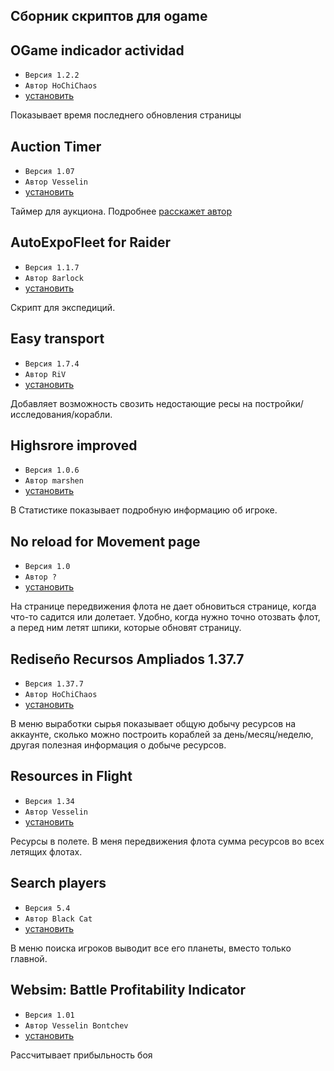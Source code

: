 ## Сборник скриптов для ogame

## OGame indicador actividad
+ `Версия 1.2.2`
+ `Автор HoChiChaos`
+ [установить](https://github.com/hellpain/ogame_scripts/raw/master/scripts/activity_indicator/activity_indicator.user.js)

Показывает время последнего обновления страницы

## Auction Timer
+ `Версия 1.07`
+ `Автор Vesselin`
+ [установить](https://github.com/hellpain/ogame_scripts/raw/master/scripts/auction_timer/auction_timer.user.js)

Таймер для аукциона. Подробнее [расскажет автор](http://board.ru.ogame.gameforge.com/board494-ogame-ru-%D0%B8%D0%B3%D1%80%D0%B0/board248-%D0%BA%D0%BE%D0%BC%D0%BF%D1%8C%D1%8E%D1%82%D0%B5%D1%80%D0%BD%D0%BE%D0%B5-%D0%B4%D0%B5%D0%BF%D0%BE/board249-%D0%BF%D1%80%D0%BE%D0%B3%D1%80%D0%B0%D0%BC%D0%BC%D1%8B-%D0%B4%D0%BB%D1%8F-%D0%BE%D0%B3%D0%B5%D0%B9%D0%BC/160841-%D1%82%D0%B0%D0%B9%D0%BC%D0%B5%D1%80-%D0%B4%D0%BB%D1%8F-%D0%B0%D1%83%D0%BA%D1%86%D0%B8%D0%BE%D0%BD%D0%B0/) 

## AutoExpoFleet for Raider
+ `Версия 1.1.7`
+ `Автор 8arlock`
+ [установить](https://github.com/hellpain/ogame_scripts/raw/master/scripts/autoexpofleet/autoexpofleet.user.js)

Скрипт для экспедиций.

## Easy transport
+ `Версия 1.7.4`
+ `Автор RiV`
+ [установить](https://github.com/hellpain/ogame_scripts/raw/master/scripts/easy_transport/easy_transport.user.js)

Добавляет возможность свозить недостающие ресы на постройки/исследования/корабли.

## Highsrore improved
+ `Версия 1.0.6`
+ `Автор marshen`
+ [установить](https://github.com/hellpain/ogame_scripts/raw/master/scripts/highsrore_improved/highsrore_improved.user.js)

В Статистике показывает подробную информацию об игроке. 

## No reload for Movement page
+ `Версия 1.0`
+ `Автор ?`
+ [установить](https://github.com/hellpain/ogame_scripts/raw/master/scripts/no_reload_for_movement_page/no_reload_for_movement_page.user.js)

На странице передвижения флота не дает обновиться странице, когда что-то садится или долетает. Удобно, когда нужно точно отозвать флот, а перед ним летят шпики, которые обновят страницу. 

## Rediseño Recursos Ampliados 1.37.7
+ `Версия 1.37.7`
+ `Автор HoChiChaos`
+ [установить](https://github.com/hellpain/ogame_scripts/raw/master/scripts/resources/resources.user.js)

В меню выработки сырья показывает общую добычу ресурсов на аккаунте, сколько можно построить кораблей за день/месяц/неделю, другая полезная информация о добыче ресурсов.

## Resources in Flight
+ `Версия 1.34`
+ `Автор Vesselin`
+ [установить](https://github.com/hellpain/ogame_scripts/raw/master/scripts/resources_in_flight/resources_in_flight.user.js)

Ресурсы в полете. В меня передвижения флота сумма ресурсов во всех летящих флотах.

## Search players
+ `Версия 5.4`
+ `Автор Black Cat`
+ [установить](https://github.com/hellpain/ogame_scripts/raw/master/scripts/search_players/search_players.user.js)

В меню поиска игроков выводит все его планеты, вместо только главной.

## Websim: Battle Profitability Indicator
+ `Версия 1.01`
+ `Автор Vesselin Bontchev`
+ [установить](https://github.com/hellpain/ogame_scripts/raw/master/scripts/websim_battle/websim_battle.user.js)

Рассчитывает прибыльность боя

